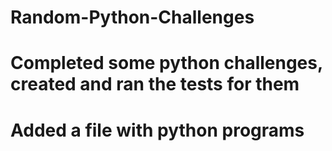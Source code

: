 # Random-Python-Challenges
# Completed some python challenges, created and ran the tests for them
# Added a file with python programs
